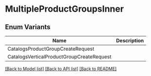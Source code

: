 # MultipleProductGroupsInner

## Enum Variants

| Name | Description |
|---- | -----|
| CatalogsProductGroupCreateRequest |  |
| CatalogsVerticalProductGroupCreateRequest |  |

[[Back to Model list]](../README.md#documentation-for-models) [[Back to API list]](../README.md#documentation-for-api-endpoints) [[Back to README]](../README.md)


